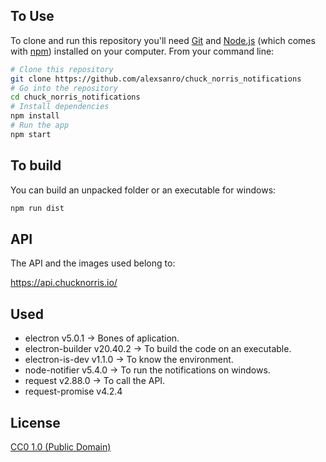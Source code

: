 ## To Use

To clone and run this repository you'll need [Git](https://git-scm.com) and [Node.js](https://nodejs.org/en/download/) (which comes with [npm](http://npmjs.com)) installed on your computer. From your command line:

```bash
# Clone this repository
git clone https://github.com/alexsanro/chuck_norris_notifications
# Go into the repository
cd chuck_norris_notifications
# Install dependencies
npm install
# Run the app
npm start
```

## To build

You can build an unpacked folder or an executable for windows:

```bash
npm run dist
```

## API

The API and the images used belong to:

https://api.chucknorris.io/

## Used

- electron v5.0.1 -> Bones of aplication.
- electron-builder v20.40.2 -> To build the code on an executable.
- electron-is-dev v1.1.0 -> To know the environment.
- node-notifier v5.4.0 -> To run the notifications on windows.
- request v2.88.0 -> To call the API.
- request-promise v4.2.4

## License

[CC0 1.0 (Public Domain)](LICENSE.md)
